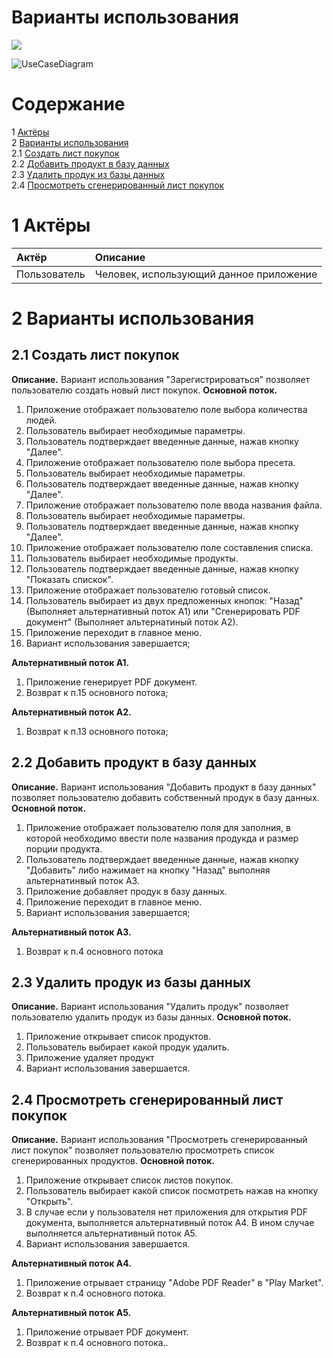 # Варианты использования

![](https://pp.userapi.com/c830709/v830709912/1c55d9/izqjP8UW0g4.jpg)

![UseCaseDiagram]()

# Содержание

1 [Актёры](#1) <br>
2 [Варианты использования](#2) <br>
  2.1 [Создать лист покупок](#2.1) <br>
  2.2 [Добавить продукт в базу данных](#2.2) <br>
  2.3 [Удалить продук из базы данных](#2.3) <br>
  2.4 [Просмотреть сгенерированный лист покупок](#2.4) <br>
<a name="1"/>

# 1 Актёры

| Актёр | Описание |
|:--|:--|
| Пользователь | Человек, использующий данное приложение |

<a name="2"/>

# 2 Варианты использования

<a name="2.1"/>

## 2.1 Создать лист покупок

**Описание.** Вариант использования "Зарегистрироваться" позволяет пользователю создать новый лист покупок.
**Основной поток.**

1. Приложение отображает пользователю поле выбора количества людей.
2. Пользователь выбирает необходимые параметры.
3. Пользователь подтверждает введенные данные, нажав кнопку "Далее".
4. Приложение отображает пользователю поле выбора пресета.
5. Пользователь выбирает необходимые параметры.
6. Пользователь подтверждает введенные данные, нажав кнопку "Далее".
7. Приложение отображает пользователю поле ввода названия файла.
8. Пользователь выбирает необходимые параметры.
9. Пользователь подтверждает введенные данные, нажав кнопку "Далее".
10. Приложение отображает пользователю поле составления списка.
11. Пользователь выбирает необходимые продукты.
12. Пользователь подтверждает введенные данные, нажав кнопку "Показать спискок".
13. Приложение отображает пользователю готовый список.
14. Пользователь выбирает из двух предложенных кнопок: "Назад" (Выполняет альтернативный поток А1) или "Сгенерировать PDF документ" (Выполняет альтернатиный поток А2).
15. Приложение переходит в главное меню.
16. Вариант использования завершается;

**Альтернативный поток А1.**

1. Приложение генерирует PDF документ.
2. Возврат к п.15 основного потока;

**Альтернативный поток А2.**

1. Возврат к п.13 основного потока;

<a name="2.2"/>

## 2.2 Добавить продукт в базу данных

**Описание.** Вариант использования "Добавить продукт в базу данных" позволяет пользователю добавить собственный продук в базу данных.
**Основной поток.**

1. Приложение отображает пользователю поля для заполния, в которой необходимо ввести поле названия продукда и размер порции продукта.
2. Пользователь подтверждает введенные данные, нажав кнопку "Добавить" либо нажимает на кнопку "Назад" выполняя альтернатинвый поток А3.
3. Приложение добавляет продук в базу данных.
4. Приложение переходит в главное меню.
5. Вариант использования завершается;

**Альтернативный поток А3.**

1. Возврат к п.4 основного потока

<a name="2.3"/>

## 2.3 Удалить продук из базы данных

**Описание.** Вариант использования "Удалить продук" позволяет пользователю удалить продук из базы данных.
**Основной поток.**

1. Приложение открывает список продуктов.
2. Пользователь выбирает какой продук удалить.
3. Приложение удаляет продукт
4. Вариант использования завершается.

<a name="2.4"/>

## 2.4 Просмотреть сгенерированный лист покупок

**Описание.** Вариант использования "Просмотреть сгенерированный лист покупок" позволяет пользователю просмотреть список сгенерированных продуктов.
**Основной поток.**

1. Приложение открывает список листов покупок.
2. Пользователь выбирает какой список посмотреть нажав на кнопку "Открыть".
3. В случае если у пользователя нет приложения для открытия PDF документа, выполняется альтернативный поток А4. В ином случае выполняется альтернативный поток А5.
4. Вариант использования завершается.

**Альтернативный поток А4.**

1. Приложение отрывает страницу "Adobe PDF Reader" в "Play Market".
2. Возврат к п.4 основного потока.

**Альтернативный поток А5.**

1. Приложение отрывает PDF документ.
2. Возврат к п.4 основного потока..

